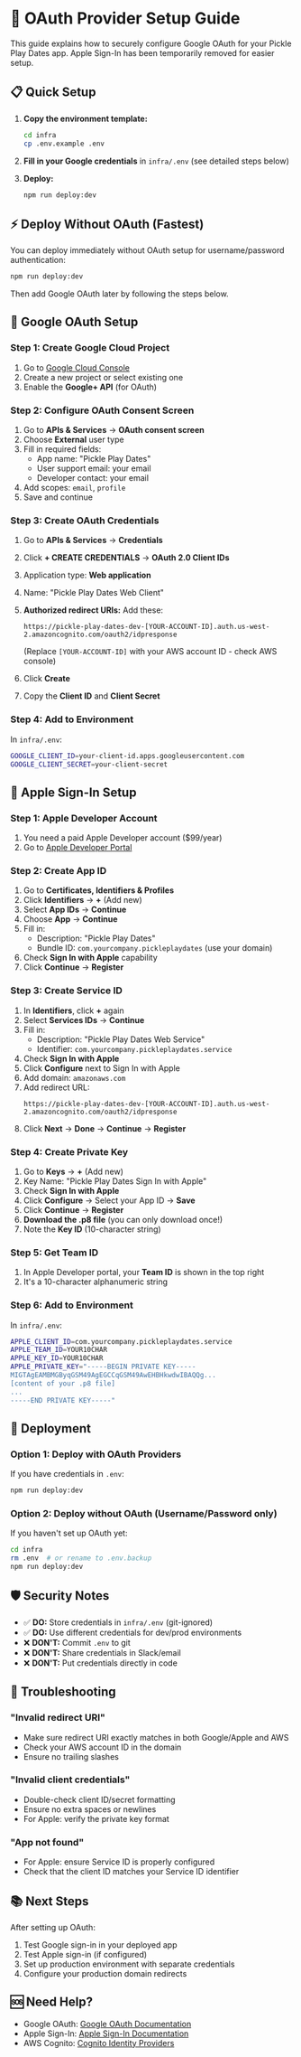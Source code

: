 # 🔐 OAuth Provider Setup Guide

This guide explains how to securely configure Google OAuth for your Pickle Play Dates app. Apple Sign-In has been temporarily removed for easier setup.

## 📋 **Quick Setup**

1. **Copy the environment template:**
   ```bash
   cd infra
   cp .env.example .env
   ```

2. **Fill in your Google credentials** in `infra/.env` (see detailed steps below)

3. **Deploy:**
   ```bash
   npm run deploy:dev
   ```

## ⚡ **Deploy Without OAuth (Fastest)**

You can deploy immediately without OAuth setup for username/password authentication:

```bash
npm run deploy:dev
```

Then add Google OAuth later by following the steps below.

## 🔄 **Google OAuth Setup**

### Step 1: Create Google Cloud Project
1. Go to [Google Cloud Console](https://console.cloud.google.com/)
2. Create a new project or select existing one
3. Enable the **Google+ API** (for OAuth)

### Step 2: Configure OAuth Consent Screen
1. Go to **APIs & Services** → **OAuth consent screen**
2. Choose **External** user type
3. Fill in required fields:
   - App name: "Pickle Play Dates"
   - User support email: your email
   - Developer contact: your email
4. Add scopes: `email`, `profile`
5. Save and continue

### Step 3: Create OAuth Credentials
1. Go to **APIs & Services** → **Credentials**
2. Click **+ CREATE CREDENTIALS** → **OAuth 2.0 Client IDs**
3. Application type: **Web application**
4. Name: "Pickle Play Dates Web Client"
5. **Authorized redirect URIs:** Add these:
   ```
   https://pickle-play-dates-dev-[YOUR-ACCOUNT-ID].auth.us-west-2.amazoncognito.com/oauth2/idpresponse
   ```
   (Replace `[YOUR-ACCOUNT-ID]` with your AWS account ID - check AWS console)

6. Click **Create**
7. Copy the **Client ID** and **Client Secret**

### Step 4: Add to Environment
In `infra/.env`:
```bash
GOOGLE_CLIENT_ID=your-client-id.apps.googleusercontent.com
GOOGLE_CLIENT_SECRET=your-client-secret
```

## 🍎 **Apple Sign-In Setup**

### Step 1: Apple Developer Account
1. You need a paid Apple Developer account ($99/year)
2. Go to [Apple Developer Portal](https://developer.apple.com/)

### Step 2: Create App ID
1. Go to **Certificates, Identifiers & Profiles**
2. Click **Identifiers** → **+** (Add new)
3. Select **App IDs** → **Continue**
4. Choose **App** → **Continue**
5. Fill in:
   - Description: "Pickle Play Dates"
   - Bundle ID: `com.yourcompany.pickleplaydates` (use your domain)
6. Check **Sign In with Apple** capability
7. Click **Continue** → **Register**

### Step 3: Create Service ID
1. In **Identifiers**, click **+** again
2. Select **Services IDs** → **Continue**  
3. Fill in:
   - Description: "Pickle Play Dates Web Service"
   - Identifier: `com.yourcompany.pickleplaydates.service`
4. Check **Sign In with Apple**
5. Click **Configure** next to Sign In with Apple
6. Add domain: `amazonaws.com`
7. Add redirect URL:
   ```
   https://pickle-play-dates-dev-[YOUR-ACCOUNT-ID].auth.us-west-2.amazoncognito.com/oauth2/idpresponse
   ```
8. Click **Next** → **Done** → **Continue** → **Register**

### Step 4: Create Private Key
1. Go to **Keys** → **+** (Add new)
2. Key Name: "Pickle Play Dates Sign In with Apple"
3. Check **Sign In with Apple**
4. Click **Configure** → Select your App ID → **Save**
5. Click **Continue** → **Register**
6. **Download the .p8 file** (you can only download once!)
7. Note the **Key ID** (10-character string)

### Step 5: Get Team ID
1. In Apple Developer portal, your **Team ID** is shown in the top right
2. It's a 10-character alphanumeric string

### Step 6: Add to Environment
In `infra/.env`:
```bash
APPLE_CLIENT_ID=com.yourcompany.pickleplaydates.service
APPLE_TEAM_ID=YOUR10CHAR
APPLE_KEY_ID=YOUR10CHAR  
APPLE_PRIVATE_KEY="-----BEGIN PRIVATE KEY-----
MIGTAgEAMBMGByqGSM49AgEGCCqGSM49AwEHBHkwdwIBAQQg...
[content of your .p8 file]
...
-----END PRIVATE KEY-----"
```

## 🚀 **Deployment**

### Option 1: Deploy with OAuth Providers
If you have credentials in `.env`:
```bash
npm run deploy:dev
```

### Option 2: Deploy without OAuth (Username/Password only)
If you haven't set up OAuth yet:
```bash
cd infra
rm .env  # or rename to .env.backup
npm run deploy:dev
```

## 🛡️ **Security Notes**

- ✅ **DO:** Store credentials in `infra/.env` (git-ignored)
- ✅ **DO:** Use different credentials for dev/prod environments  
- ❌ **DON'T:** Commit `.env` to git
- ❌ **DON'T:** Share credentials in Slack/email
- ❌ **DON'T:** Put credentials directly in code

## 🔧 **Troubleshooting**

### "Invalid redirect URI"
- Make sure redirect URI exactly matches in both Google/Apple and AWS
- Check your AWS account ID in the domain
- Ensure no trailing slashes

### "Invalid client credentials"  
- Double-check client ID/secret formatting
- Ensure no extra spaces or newlines
- For Apple: verify the private key format

### "App not found"
- For Apple: ensure Service ID is properly configured
- Check that the client ID matches your Service ID identifier

## 📚 **Next Steps**

After setting up OAuth:
1. Test Google sign-in in your deployed app
2. Test Apple sign-in (if configured)
3. Set up production environment with separate credentials
4. Configure your production domain redirects

## 🆘 **Need Help?**

- Google OAuth: [Google OAuth Documentation](https://developers.google.com/identity/protocols/oauth2)
- Apple Sign-In: [Apple Sign-In Documentation](https://developer.apple.com/sign-in-with-apple/)
- AWS Cognito: [Cognito Identity Providers](https://docs.aws.amazon.com/cognito/latest/developerguide/cognito-user-pools-identity-provider.html)